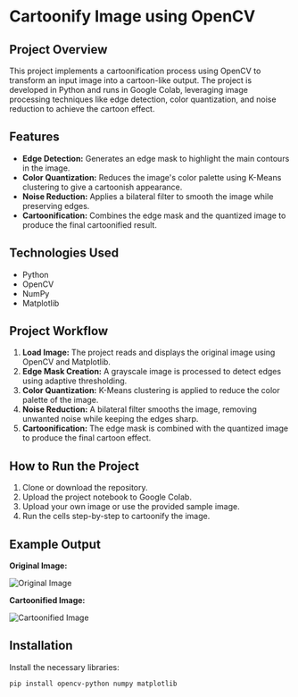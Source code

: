 # Cartoonify Image using OpenCV

## Project Overview
This project implements a cartoonification process using OpenCV to transform an input image into a cartoon-like output. The project is developed in Python and runs in Google Colab, leveraging image processing techniques like edge detection, color quantization, and noise reduction to achieve the cartoon effect.

## Features
- **Edge Detection:** Generates an edge mask to highlight the main contours in the image.
- **Color Quantization:** Reduces the image's color palette using K-Means clustering to give a cartoonish appearance.
- **Noise Reduction:** Applies a bilateral filter to smooth the image while preserving edges.
- **Cartoonification:** Combines the edge mask and the quantized image to produce the final cartoonified result.

## Technologies Used
- Python
- OpenCV
- NumPy
- Matplotlib

## Project Workflow
1. **Load Image:** The project reads and displays the original image using OpenCV and Matplotlib.
2. **Edge Mask Creation:** A grayscale image is processed to detect edges using adaptive thresholding.
3. **Color Quantization:** K-Means clustering is applied to reduce the color palette of the image.
4. **Noise Reduction:** A bilateral filter smooths the image, removing unwanted noise while keeping the edges sharp.
5. **Cartoonification:** The edge mask is combined with the quantized image to produce the final cartoon effect.

## How to Run the Project
1. Clone or download the repository.
2. Upload the project notebook to Google Colab.
3. Upload your own image or use the provided sample image.
4. Run the cells step-by-step to cartoonify the image.

## Example Output
**Original Image:**

![Original Image](path_to_original_image)

**Cartoonified Image:**

![Cartoonified Image](path_to_cartoonified_image)

## Installation
Install the necessary libraries:

```bash
pip install opencv-python numpy matplotlib
